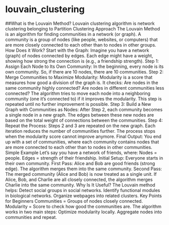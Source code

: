 # louvain_clustering
##What is the Louvain Method?
Louvain clustering algorithm is network clustering belonging to Partition Clustering Approach
The Louvain Method is an algorithm for finding communities in a network (or graph). A community is a group of nodes (like people, websites, or computers) that are more closely connected to each other than to nodes in other groups.
How Does it Work?
Start with the Graph:
Imagine you have a network (graph) of nodes connected by edges. Each edge might have a weight, showing how strong the connection is (e.g., a friendship strength).
Step 1: Assign Each Node to Its Own Community:
In the beginning, every node is its own community. So, if there are 10 nodes, there are 10 communities.
Step 2: Merge Communities to Maximize Modularity:
Modularity is a score that measures how good a division of the graph is. It checks:
Are nodes in the same community highly connected?
Are nodes in different communities less connected?
The algorithm tries to move each node into a neighboring community (one it’s connected to) if it improves the modularity.
This step is repeated until no further improvement is possible.
Step 3: Build a New Graph with Communities as Nodes:
After Step 2, each community becomes a single node in a new graph.
The edges between these new nodes are based on the total weight of connections between the communities.
Step 4: Repeat the Process:
Steps 2 and 3 are repeated on the new graph. Each iteration reduces the number of communities further.
The process stops when the modularity score cannot improve anymore.
Final Output:
You end up with a set of communities, where each community contains nodes that are more connected to each other than to nodes in other communities.
Simple Example
Let’s say you have a network of friends, where:
Nodes = people.
Edges = strength of their friendship.
Initial Setup:
Everyone starts in their own community.
First Pass:
Alice and Bob are good friends (strong edge). The algorithm merges them into the same community.
Second Pass:
The merged community (Alice and Bob) is now treated as a single unit.
If Alice, Bob, and Charlie are all closely connected, the algorithm merges Charlie into the same community.
Why Is It Useful?
The Louvain method helps:
Detect social groups in social networks.
Identify functional modules in biological networks.
Organize webpages into related clusters.
Key Points for Beginners
Communities = Groups of nodes closely connected.
Modularity = Score to check how good the communities are.
The algorithm works in two main steps:
Optimize modularity locally.
Aggregate nodes into communities and repeat.

